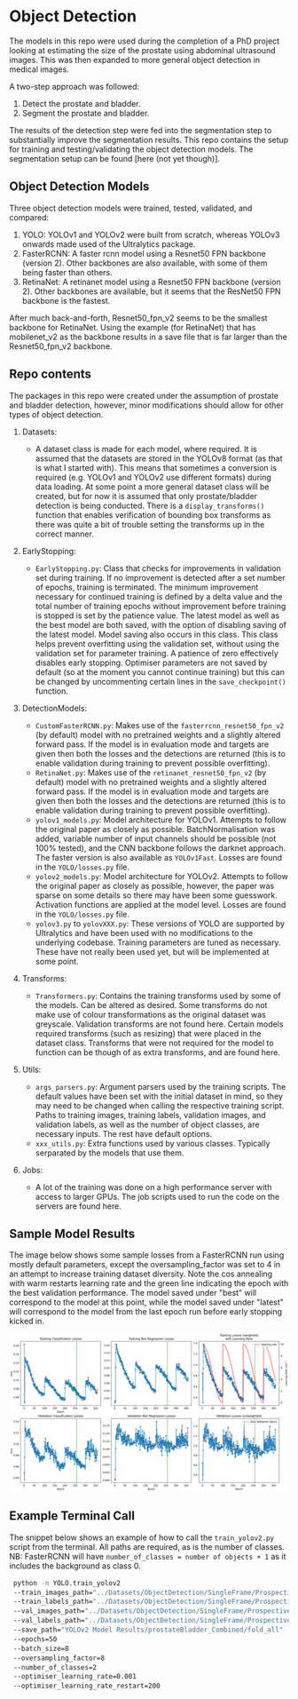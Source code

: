 # Object Detection
The models in this repo were used during the completion of a PhD project looking at estimating
the size of the prostate using abdominal ultrasound images. This was then expanded to more general
object detection in medical images.

A two-step approach was followed:

1. Detect the prostate and bladder.
2. Segment the prostate and bladder.

The results of the detection step were fed into the segmentation step to substantially 
improve the segmentation results. This repo contains the setup for training and testing/validating 
the object detection models. The segmentation setup can be found [here (not yet though)].

## Object Detection Models
Three object detection models were trained, tested, validated, and compared:

1. YOLO: YOLOv1 and YOLOv2 were built from scratch, whereas YOLOv3 onwards made used of the
Ultralytics package.
2. FasterRCNN: A faster rcnn model using a Resnet50 FPN backbone (version 2). Other backbones
are also available, with some of them being faster than others.
3. RetinaNet: A retinanet model using a Resnet50 FPN backbone (version 2). Other backbones
are available, but it seems that the ResNet50 FPN backbone is the fastest.

After much back-and-forth, Resnet50_fpn_v2 seems to be the smallest backbone for RetinaNet.
Using the example (for RetinaNet) that has mobilenet_v2 as the backbone results in a save file that is far
larger than the Resnet50_fpn_v2 backbone.

## Repo contents
The packages in this repo were created under the assumption of prostate and bladder detection,
however, minor modifications should allow for other types of object detection.

1. Datasets:
   - A dataset class is made for each model, where required. It is assumed that the datasets
   are stored in the YOLOv8 format (as that is what I started with). This means that sometimes
   a conversion is required (e.g. YOLOv1 and YOLOv2 use different formats) during data loading. 
   At some point a more general dataset class will be created, but for now it is assumed that
   only prostate/bladder detection is being conducted. There is a `display_transforms()` 
   function that enables verification of bounding box transforms as there was quite a bit
   of trouble setting the transforms up in the correct manner.

2. EarlyStopping:
   - `EarlyStopping.py`: Class that checks for improvements in validation set during training.
   If no improvement is detected after a set number of epochs, training is terminated. The
   minimum improvement necessary for continued training is defined by a delta value and the
   total number of training epochs without improvement before training is stopped is set by
   the patience value. The latest model as well as the best model are both saved, with the
   option of disabling saving of the latest model. Model saving also occurs in this class. This 
   class helps prevent overfitting using the validation set, without using the validation
   set for parameter training. A patience of zero effectively disables early stopping. 
   Optimiser parameters are not saved by default (so at the moment you cannot continue training)
   but this can be changed by uncommenting certain lines in the `save_checkpoint()` function.
 
3. DetectionModels:
   - `CustomFasterRCNN.py`: Makes use of the `fasterrcnn_resnet50_fpn_v2` (by default)
   model with no pretrained weights and a slightly altered forward pass. If the model is in 
   evaluation mode and targets are given then both the losses and the detections are returned 
   (this is to enable validation during training to prevent possible overfitting). 
   - `RetinaNet.py`: Makes use of the `retinanet_resnet50_fpn_v2` (by default) model with no 
   pretrained weights and a slightly altered forward pass. If the model is in evaluation mode and 
   targets are given then both the losses and the detections are returned (this is to enable 
   validation during training to prevent possible overfitting).
   - `yolov1_models.py`: Model architecture for YOLOv1. Attempts to follow the original paper
   as closely as possible. BatchNormalisation was added, variable number of input channels
   should be possible (not 100% tested), and the CNN backbone follows the darknet approach.
   The faster version is also available as `YOLOv1Fast`. Losses are found in the `YOLO/losses.py`
   file.
   - `yolov2_models.py`: Model architecture for YOLOv2. Attempts to follow the original paper
   as closely as possible, however, the paper was sparse on some details so there may have been
   some guesswork. Activation functions are applied at the model level. Losses are found in
   the `YOLO/losses.py` file.
   - `yolov3.py` to `yolovXXX.py`: These versions of YOLO are supported by Ultralytics and
   have been used with no modifications to the underlying codebase. Training parameters are
   tuned as necessary. These have not really been used yet, but will be implemented at some 
   point.

4. Transforms:
   - `Transformers.py`: Contains the training transforms used by some of the models. Can
   be altered as desired. Some transforms do not make use of colour transformations
   as the original dataset was greyscale. Validation transforms are not found here. Certain
   models required transforms (such as resizing) that were placed in the dataset class. 
   Transforms that were not required for the model to function can be though of as extra
   transforms, and are found here.

5. Utils:
   - `args_parsers.py`: Argument parsers used by the training scripts. The default values have
   been set with the initial dataset in mind, so they may need to be changed when calling the 
   respective training script. Paths to training images, training labels, validation images, 
   and validation labels, as well as the number of object classes, are necessary inputs. 
   The rest have default options.
   - `xxx_utils.py`: Extra functions used by various classes. Typically serparated by the models
   that use them.

6. Jobs:
   - A lot of the training was done on a high performance server with access to larger GPUs.
   The job scripts used to run the code on the servers are found here.

## Sample Model Results
The image below shows some sample losses from a FasterRCNN run using mostly default parameters,
except the oversampling_factor was set to 4 in an attempt to increase training dataset
diversity. Note the cos annealing with warm restarts learning rate and the green line indicating
the epoch with the best validation performance. The model saved under "best" will correspond
to the model at this point, while the model saved under "latest" will correspond to the model
from the last epoch run before early stopping kicked in.

![Sample Losses](res/losses_sample.png)

## Example Terminal Call

The snippet below shows an example of how to call the `train_yolov2.py` script from the
terminal. All paths are required, as is the number of classes. NB: FasterRCNN will have
`number_of_classes = number of objects + 1` as it includes the background as class 0. 

```bash
 python -m YOLO.train_yolov2 
 --train_images_path="../Datasets/ObjectDetection/SingleFrame/ProspectiveData/prostateBladder_Combined/images/train_all" 
 --train_labels_path="../Datasets/ObjectDetection/SingleFrame/ProspectiveData/prostateBladder_Combined/labels/train_all" 
 --val_images_path="../Datasets/ObjectDetection/SingleFrame/ProspectiveData/prostateBladder_Combined/images/val_all" 
 --val_labels_path="../Datasets/ObjectDetection/SingleFrame/ProspectiveData/prostateBladder_Combined/labels/val_all" 
 --save_path="YOLOv2 Model Results/prostateBladder_Combined/fold_all" 
 --epochs=50 
 --batch_size=8 
 --oversampling_factor=8 
 --number_of_classes=2 
 --optimiser_learning_rate=0.001 
 --optimiser_learning_rate_restart=200

```
